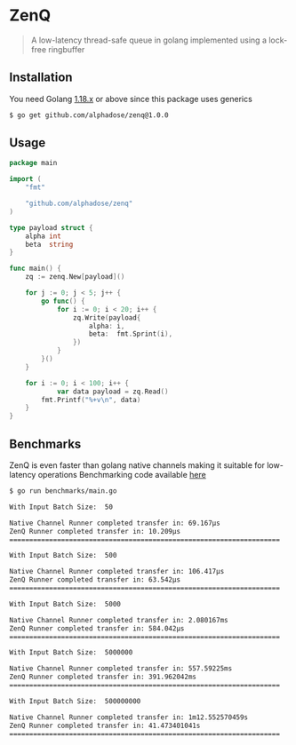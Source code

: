 # ZenQ

> A low-latency thread-safe queue in golang implemented using a lock-free ringbuffer

## Installation

You need Golang [1.18.x](https://go.dev/dl/) or above since this package uses generics

```bash
$ go get github.com/alphadose/zenq@1.0.0
```

## Usage

```go
package main

import (
	"fmt"

	"github.com/alphadose/zenq"
)

type payload struct {
	alpha int
	beta  string
}

func main() {
	zq := zenq.New[payload]()

	for j := 0; j < 5; j++ {
		go func() {
			for i := 0; i < 20; i++ {
				zq.Write(payload{
					alpha: i,
					beta:  fmt.Sprint(i),
				})
			}
		}()
	}

	for i := 0; i < 100; i++ {
        	var data payload = zq.Read()
		fmt.Printf("%+v\n", data)
	}
}
```

## Benchmarks

ZenQ is even faster than golang native channels making it suitable for low-latency operations
Benchmarking code available [here](https://github.com/alphadose/ZenQ/tree/main/benchmarks)

```bash
$ go run benchmarks/main.go

With Input Batch Size:  50

Native Channel Runner completed transfer in: 69.167µs
ZenQ Runner completed transfer in: 10.209µs
====================================================================

With Input Batch Size:  500

Native Channel Runner completed transfer in: 106.417µs
ZenQ Runner completed transfer in: 63.542µs
====================================================================

With Input Batch Size:  5000

Native Channel Runner completed transfer in: 2.080167ms
ZenQ Runner completed transfer in: 584.042µs
====================================================================

With Input Batch Size:  5000000

Native Channel Runner completed transfer in: 557.59225ms
ZenQ Runner completed transfer in: 391.962042ms
====================================================================

With Input Batch Size:  500000000

Native Channel Runner completed transfer in: 1m12.552570459s
ZenQ Runner completed transfer in: 41.473401041s
====================================================================
```
